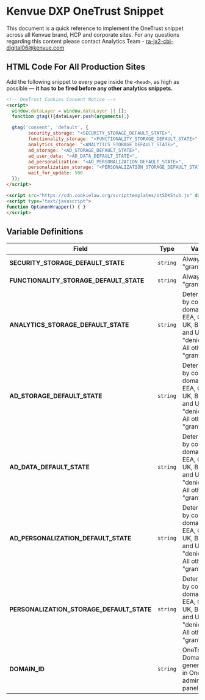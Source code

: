 # Kenvue DXP OneTrust Snippet
This document is a quick reference to implement the OneTrust snippet across all Kenvue brand, HCP and corporate sites. For any questions regarding this content please contact Analytics Team - ra-jx2-cbi-digital06@kenvue.com

## HTML Code For All Production Sites
Add the following snippet to every page inside the `<head>`, as high as possible — **it has to be fired before any other analytics snippets.**

```html
<!-- OneTrust Cookies Consent Notice -->
<script> 
  window.dataLayer = window.dataLayer || []; 
  function gtag(){dataLayer.push(arguments);}

  gtag('consent', 'default', {
        security_storage: "<SECURITY_STORAGE_DEFAULT_STATE>",
        functionality_storage: "<FUNCTIONALITY_STORAGE_DEFAULT_STATE>",
        analytics_storage: "<ANALYTICS_STORAGE_DEFAULT_STATE>",
        ad_storage: "<AD_STORAGE_DEFAULT_STATE>", 
        ad_user_data: "<AD_DATA_DEFAULT_STATE>",
        ad_personalization: "<AD_PERSONALIZATION_DEFAULT_STATE>",
        personalization_storage: "<PERSONALIZATION_STORAGE_DEFAULT_STATE>",
        wait_for_update: 500 
  }); 
</script>

<script src="https://cdn.cookielaw.org/scripttemplates/otSDKStub.js" data-document-language="true" type="text/javascript" charset="UTF-8" data-domain-script="<DOMAIN_ID>" ></script>
<script type="text/javascript">
function OptanonWrapper() { }
</script>
```

## Variable Definitions

|Field|Type|Value|
| --- | --- | --- |
|**SECURITY_STORAGE_DEFAULT_STATE**|`string`|Always "granted".|
|**FUNCTIONALITY_STORAGE_DEFAULT_STATE**|`string`|Always "granted".|
|**ANALYTICS_STORAGE_DEFAULT_STATE**|`string`|Determined by country domain. EEA, CH, UK, BR, SA and US — "denied". All other — "granted".|
|**AD_STORAGE_DEFAULT_STATE**|`string`|Determined by country domain. EEA, CH, UK, BR, SA and US — "denied". All other — "granted".|
|**AD_DATA_DEFAULT_STATE**|`string`|Determined by country domain. EEA, CH, UK, BR, SA and US — "denied". All other — "granted".|
|**AD_PERSONALIZATION_DEFAULT_STATE**|`string`|Determined by country domain. EEA, CH, UK, BR, SA and US — "denied". All other — "granted".|
|**PERSONALIZATION_STORAGE_DEFAULT_STATE**|`string`|Determined by country domain. EEA, CH, UK, BR, SA and US — "denied". All other — "granted".|
|**DOMAIN_ID**|`string`|OneTrust Domain ID generated in OneTrust admin panel.|
